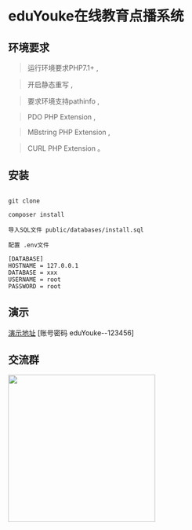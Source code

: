 eduYouke在线教育点播系统
===============


## 环境要求

> 运行环境要求PHP7.1+ ,

> 开启静态重写 ,

> 要求环境支持pathinfo ,

> PDO PHP Extension  ,

> MBstring PHP Extension ,

> CURL PHP Extension 。

## 安装

~~~

git clone

composer install

导入SQL文件 public/databases/install.sql

配置 .env文件

[DATABASE]
HOSTNAME = 127.0.0.1
DATABASE = xxx
USERNAME = root
PASSWORD = root

~~~

## 演示



[演示地址](http://edu.lixuqi.com/admin)
[账号密码 eduYouke--123456]


## 交流群

<img src="http://swechat-img.oss-cn-beijing.aliyuncs.com/38d2f17ef648d385dda5d38af2818088.png" width="300" height="300">


